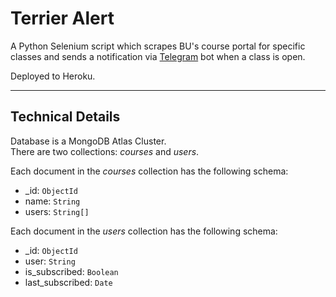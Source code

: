 # Terrier Alert

A Python Selenium script which scrapes BU's course portal for specific classes and sends a notification via [Telegram](https://telegram.org/) bot when a class is open.

Deployed to Heroku.

---
## Technical Details
Database is a MongoDB Atlas Cluster.  
There are two collections: _courses_ and _users_. 

Each document in the _courses_ collection has the following schema:
* _id: `ObjectId`
* name: `String`
* users: `String[]`

Each document in the _users_ collection has the following schema:
* _id: `ObjectId`
* user: `String`
* is_subscribed: `Boolean`
* last_subscribed: `Date`
